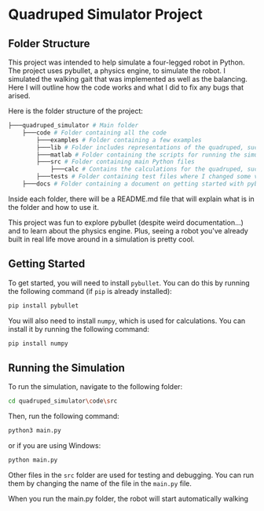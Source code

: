 # Quadruped Simulator Project

## Folder Structure

This project was intended to help simulate a four-legged robot in Python. The project uses pybullet, a physics engine, to simulate the robot. I simulated the walking gait that was implemented as well as the balancing. Here I will outline how the code works and what I did to fix any bugs that arised.

Here is the folder structure of the project:

```bash
├───quadruped_simulator # Main folder
    ├───code # Folder containing all the code
        ├───examples # Folder containing a few examples
        ├───lib # Folder includes representations of the quadruped, such as DAE, URDF, and STL files
        ├───matlab # Folder containing the scripts for running the simulation
        ├───src # Folder containing main Python files
            ├───calc # Contains the calculations for the quadruped, such as the leg and rotation angles needed for the gait
        ├───tests # Folder containing test files where I changed some values and played with other functions in pybullet.
    ├───docs # Folder containing a document on getting started with pybullet
```

Inside each folder, there will be a README.md file that will explain what is in the folder and how to use it.

This project was fun to explore pybullet (despite weird documentation...) and to learn about the physics engine. Plus, seeing a robot you've already built in real life move around in a simulation is pretty cool.

## Getting Started

To get started, you will need to install `pybullet`. You can do this by running the following command (if `pip` is already installed):

```bash
pip install pybullet
```

You will also need to install `numpy`, which is used for calculations. You can install it by running the following command:

```bash
pip install numpy
```

## Running the Simulation

To run the simulation, navigate to the following folder:

```bash
cd quadruped_simulator\code\src
```

Then, run the following command:

```bash
python3 main.py
```

or if you are using Windows:

```bash
python main.py
```
Other files in the `src` folder are used for testing and debugging. You can run them by changing the name of the file in the `main.py` file.

When you run the main.py folder, the robot will start automatically walking